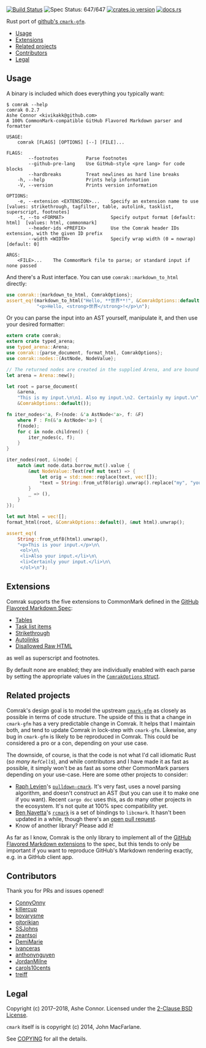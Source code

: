 [![Build Status](https://travis-ci.org/kivikakk/comrak.svg?branch=master)](https://travis-ci.org/kivikakk/comrak)
![Spec Status: 647/647](https://img.shields.io/badge/specs-647%2F647-brightgreen.svg)
[![crates.io version](https://img.shields.io/crates/v/comrak.svg)](https://crates.io/crates/comrak)
[![docs.rs](https://docs.rs/comrak/badge.svg)](https://docs.rs/comrak)

Rust port of [github's `cmark-gfm`](https://github.com/github/cmark).

* [Usage](#usage)
* [Extensions](#extensions)
* [Related projects](#related-projects)
* [Contributors](#contributors)
* [Legal](#legal)

## Usage

A binary is included which does everything you typically want:

```
$ comrak --help
comrak 0.2.7
Ashe Connor <kivikakk@github.com>
A 100% CommonMark-compatible GitHub Flavored Markdown parser and formatter

USAGE:
    comrak [FLAGS] [OPTIONS] [--] [FILE]...

FLAGS:
        --footnotes          Parse footnotes
        --github-pre-lang    Use GitHub-style <pre lang> for code blocks
        --hardbreaks         Treat newlines as hard line breaks
    -h, --help               Prints help information
    -V, --version            Prints version information

OPTIONS:
    -e, --extension <EXTENSION>...    Specify an extension name to use [values: strikethrough, tagfilter, table, autolink, tasklist, superscript, footnotes]
    -t, --to <FORMAT>                 Specify output format [default: html]  [values: html, commonmark]
        --header-ids <PREFIX>         Use the Comrak header IDs extension, with the given ID prefix
        --width <WIDTH>               Specify wrap width (0 = nowrap) [default: 0]

ARGS:
    <FILE>...    The CommonMark file to parse; or standard input if none passed
```

And there's a Rust interface.  You can use `comrak::markdown_to_html` directly:

``` rust
use comrak::{markdown_to_html, ComrakOptions};
assert_eq!(markdown_to_html("Hello, **世界**!", &ComrakOptions::default()),
           "<p>Hello, <strong>世界</strong>!</p>\n");
```

Or you can parse the input into an AST yourself, manipulate it, and then use your desired
formatter:

``` rust
extern crate comrak;
extern crate typed_arena;
use typed_arena::Arena;
use comrak::{parse_document, format_html, ComrakOptions};
use comrak::nodes::{AstNode, NodeValue};

// The returned nodes are created in the supplied Arena, and are bound by its lifetime.
let arena = Arena::new();

let root = parse_document(
    &arena,
    "This is my input.\n\n1. Also my input.\n2. Certainly my input.\n",
    &ComrakOptions::default());

fn iter_nodes<'a, F>(node: &'a AstNode<'a>, f: &F)
    where F : Fn(&'a AstNode<'a>) {
    f(node);
    for c in node.children() {
        iter_nodes(c, f);
    }
}

iter_nodes(root, &|node| {
    match &mut node.data.borrow_mut().value {
        &mut NodeValue::Text(ref mut text) => {
            let orig = std::mem::replace(text, vec![]);
            *text = String::from_utf8(orig).unwrap().replace("my", "your").as_bytes().to_vec();
        }
        _ => (),
    }
});

let mut html = vec![];
format_html(root, &ComrakOptions::default(), &mut html).unwrap();

assert_eq!(
    String::from_utf8(html).unwrap(),
    "<p>This is your input.</p>\n\
     <ol>\n\
     <li>Also your input.</li>\n\
     <li>Certainly your input.</li>\n\
     </ol>\n");
```

## Extensions

Comrak supports the five extensions to CommonMark defined in the
[GitHub Flavored Markdown Spec](https://github.github.com/gfm/):

* [Tables](https://github.github.com/gfm/#tables-extension-)
* [Task list items](https://github.github.com/gfm/#task-list-items-extension-)
* [Strikethrough](https://github.github.com/gfm/#strikethrough-extension-)
* [Autolinks](https://github.github.com/gfm/#autolinks-extension-)
* [Disallowed Raw HTML](https://github.github.com/gfm/#disallowed-raw-html-extension-)

as well as superscript and footnotes.

By default none are enabled; they are individually enabled with each parse by
setting the appropriate values in the
[`ComrakOptions` struct](https://docs.rs/comrak/newest/comrak/struct.ComrakOptions.html).

## Related projects

Comrak's design goal is to model the upstream [`cmark-gfm`](https://github.com/github/cmark) as closely as possible in terms of code structure. The upside of this is that a change in `cmark-gfm` has a very predictable change in Comrak. It helps that I maintain both, and tend to update Comrak in lock-step with `cmark-gfm`. Likewise, any bug in `cmark-gfm` is likely to be reproduced in Comrak. This could be considered a pro or a con, depending on your use case.

The downside, of course, is that the code is not what I'd call idiomatic Rust (_so many `RefCell`s_), and while contributors and I have made it as fast as possible, it simply won't be as fast as some other CommonMark parsers depending on your use-case. Here are some other projects to consider:

* [Raph Levien](https://github.com/raphlinus)'s [`pulldown-cmark`](https://github.com/google/pulldown-cmark). It's very fast, uses a novel parsing algorithm, and doesn't construct an AST (but you can use it to make one if you want). Recent `cargo doc` uses this, as do many other projects in the ecosystem. It's not quite at 100% spec compatibility yet.
* [Ben Navetta](https://github.com/bnavetta)'s [`rcmark`](https://github.com/bnavetta/rcmark) is a set of bindings to `libcmark`. It hasn't been updated in a while, though there's an [open pull request](https://github.com/bnavetta/rcmark/pull/2).
* Know of another library? Please add it!

As far as I know, Comrak is the only library to implement all of the [GitHub Flavored Markdown extensions](https://github.github.com/gfm) to the spec, but this tends to only be important if you want to reproduce GitHub's Markdown rendering exactly, e.g. in a GitHub client app.

## Contributors

Thank you for PRs and issues opened!

* [ConnyOnny](https://github.com/ConnyOnny)
* [killercup](https://github.com/killercup)
* [bovarysme](https://github.com/bovarysme)
* [gjtorikian](https://github.com/gjtorikian)
* [SSJohns](https://github.com/SSJohns)
* [zeantsoi](https://github.com/zeantsoi)
* [DemiMarie](https://github.com/DemiMarie)
* [ivanceras](https://github.com/ivanceras)
* [anthonynguyen](https://github.com/anthonynguyen)
* [JordanMilne](https://github.com/JordanMilne)
* [carols10cents](https://github.com/carols10cents)
* [treiff](https://github.com/treiff)

## Legal

Copyright (c) 2017–2018, Ashe Connor.  Licensed under the [2-Clause BSD License](https://opensource.org/licenses/BSD-2-Clause).

`cmark` itself is is copyright (c) 2014, John MacFarlane.

See [COPYING](COPYING) for all the details.
